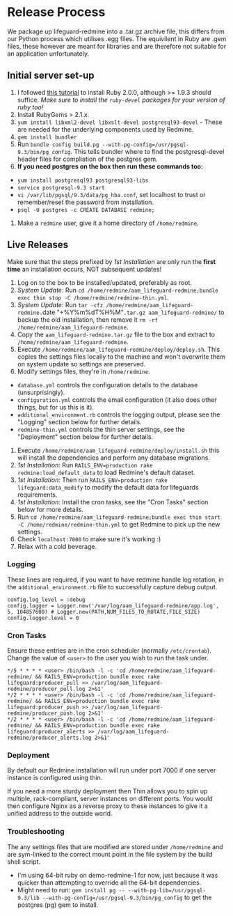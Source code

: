 # Release Process

We package up lifeguard-redmine into a .tar.gz archive file, this differs from our Python process which utilises .egg files. The equivilent in Ruby are .gem files, these however are meant for libraries and are therefore not suitable for an application unfortunately.

## Initial server set-up

1. I followed [this tutorial](http://tecadmin.net/how-to-install-ruby-2-0-0-on-centos-6-using-rvm) to install Ruby 2.0.0, although >= 1.9.3 should suffice. *Make sure to install the `ruby-devel` packages for your version of ruby too!*
1. Install RubyGems > 2.1.x.
1. `yum install libxml2-devel libxslt-devel postgresql93-devel` - These are needed for the underlying components used by Redmine.
1. `gem install bundler`
1. Run `bundle config build.pg --with-pg-config=/usr/pgsql-9.3/bin/pg_config`. This tells bundler where to find the postgresql-devel header files for compliation of the postgres gem.
1. **If you need postgres on the box then run these commands too:**
  * `yum install postgresql93 postgresql93-libs`
  * `service postgresql-9.3 start`
  * `vi /var/lib/pgsql/9.3/data/pg_hba.conf`, set localhost to trust or remember/reset the password from installation.
  * `psql -U postgres -c CREATE DATABASE redmine;`
1. Make a `redmine` user, give it a home directory of `/home/redmine`.

## Live Releases

Make sure that the steps prefixed by *1st Installation* are only run the **first time** an installation occurs, NOT subsequent updates!

1. Log on to the box to be installed/updated, preferably as root.
1. *System Update:* Run `cd /home/redmine/aam_lifeguard-redmine;bundle exec thin stop -C /home/redmine/redmine-thin.yml`.
1. *System Update:* Run `tar -cfz /home/redmine/aam_lifeguard-redmine.`date "+%Y%m%dT%H%M"`.tar.gz aam_lifeguard-redmine/` to backup the old installation, then remove it `rm -rf /home/redmine/aam_lifeguard-redmine`.
1. Copy the `aam_lifeguard-redmine.tar.gz` file to the box and extract to `/home/redmine/aam_lifeguard-redmine`.
1. Execute `/home/redmine/aam_lifeguard-redmine/deploy/deploy.sh`. This copies the settings files locally to the machine and won't overwrite them on system update so settings are preserved.
1. Modify settings files, they're in `/home/redmine`.
  * `database.yml` controls the configuration details to the database (unsurprisingly).
  * `configuration.yml` controls the email configuration (it also does other things, but for us this is it).
  * `additional_environment.rb` controls the logging output, please see the "Logging" section below for further details.
  * `redmine-thin.yml` controls the thin server settings, see the "Deployment" section below for further details.
1. Execute `/home/redmine/aam_lifeguard-redmine/deploy/install.sh` this will install the dependencies and perform any database migrations.
1. *1st Installation:* Run `RAILS_ENV=production rake redmine:load_default_data` to load Redmine's default dataset.
1. *1st Installation:* Then run `RAILS_ENV=production rake lifeguard:data_modify` to modify the default data for lifeguards requirements.
1. *1st Installation:* Install the cron tasks, see the "Cron Tasks" section below for more details.
1. Run `cd /home/redmine/aam_lifeguard-redmine;bundle exec thin start -C /home/redmine/redmine-thin.yml` to get Redmine to pick up the new settings.
1. Check `localhost:7000` to make sure it's working :)
1. Relax with a cold beverage.

### Logging

These lines are required, if you want to have redmine handle log rotation, in the `additional_environment.rb` file to successfully capture debug output.

```
config.log_level = :debug
config.logger = Logger.new('/var/log/aam_lifeguard-redmine/app.log', 5, 104857600) # Logger.new(PATH,NUM_FILES_TO_ROTATE,FILE_SIZE)
config.logger.level = 0
```

### Cron Tasks

Ensure these entries are in the cron scheduler (normally `/etc/crontab`). Change the value of `<user>` to the user you wish to run the task under.

```
*/5 * * * * <user> /bin/bash -l -c 'cd /home/redmine/aam_lifeguard-redmine/ && RAILS_ENV=production bundle exec rake lifeguard:producer_pull >> /var/log/aam_lifeguard-redmine/producer_pull.log 2>&1'
*/2 * * * * <user> /bin/bash -l -c 'cd /home/redmine/aam_lifeguard-redmine/ && RAILS_ENV=production bundle exec rake lifeguard:producer_push >> /var/log/aam_lifeguard-redmine/producer_push.log 2>&1'
*/2 * * * * <user> /bin/bash -l -c 'cd /home/redmine/aam_lifeguard-redmine/ && RAILS_ENV=production bundle exec rake lifeguard:producer_alerts >> /var/log/aam_lifeguard-redmine/producer_alerts.log 2>&1'
```

### Deployment

By default our Redmine installation will run under port 7000 if one server instance is configured using thin.

If you need a more sturdy deployment then Thin allows you to spin up multiple, rack-compliant, server instances on different ports. You would then configure Nginx as a reverse proxy to these instances to give it a unified address to the outside world.

### Troubleshooting

The any settings files that are modified are stored under `/home/redmine` and are sym-linked to the correct mount point in the file system by the build shell script. 

* I'm using 64-bit ruby on demo-redmine-1 for now, just because it was quicker than attempting to override all the 64-bit dependencies.
* Might need to run: `gem install pg -- --with-pg-lib=/usr/pgsql-9.3/lib --with-pg-config=/usr/pgsql-9.3/bin/pg_config` to get the postgres (pg) gem to install.
